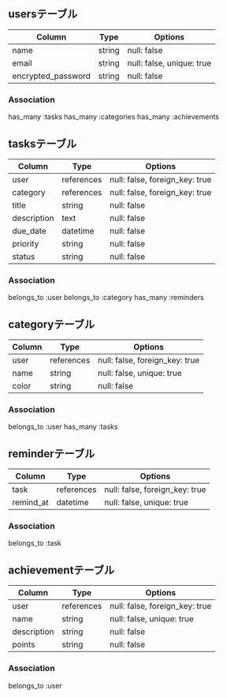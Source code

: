 ## usersテーブル

| Column             | Type    | Options     |
| ------------------ | ------  | ----------- |
| name               | string  | null: false |
| email              | string  | null: false, unique: true |
| encrypted_password | string  | null: false |

### Association
  has_many :tasks
  has_many :categories
  has_many :achievements


## tasksテーブル

| Column             | Type        | Options     |
| ------------------ | ------      | ----------- |
| user               | references  | null: false, foreign_key: true |
| category           | references  | null: false, foreign_key: true |
| title              | string      | null: false |
| description        | text        | null: false |
| due_date           | datetime    | null: false |
| priority           | string      | null: false |
| status             | string      | null: false |

### Association
  belongs_to :user
  belongs_to :category
  has_many :reminders

## categoryテーブル

| Column             | Type      | Options     |
| ------------------ | ------    | ----------- |
| user               | references| null: false, foreign_key: true |
| name               | string    | null: false, unique: true |
| color              | string    | null: false |

### Association
  belongs_to :user
  has_many :tasks

## reminderテーブル

| Column             | Type      | Options     |
| ------------------ | ------    | ----------- |
| task               | references| null: false, foreign_key: true |
| remind_at          | datetime  | null: false, unique: true |

### Association
  belongs_to :task
## achievementテーブル

| Column             | Type      | Options     |
| ------------------ | ------    | ----------- |
| user               | references| null: false, foreign_key: true |
| name               | string    | null: false, unique: true |
| description        | string    | null: false |
| points             | string    | null: false |

### Association
belongs_to :user